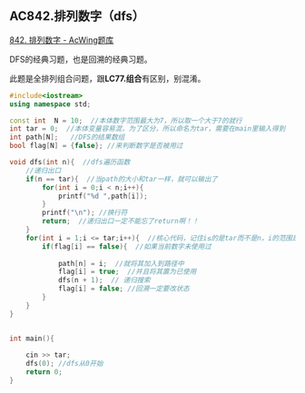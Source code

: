 ## AC842.排列数字（dfs）

[842. 排列数字 - AcWing题库](https://www.acwing.com/problem/content/844/)

DFS的经典习题，也是回溯的经典习题。

此题是全排列组合问题，跟**LC77.组合**有区别，别混淆。

```c++
#include<iostream>
using namespace std;

const int  N = 10;  //本体数字范围最大为7，所以取一个大于7的就行
int tar = 0;  //本体变量容易混，为了区分，所以命名为tar，需要在main里输入得到
int path[N];   //DFS的结果数组
bool flag[N] = {false}; //来判断数字是否被用过

void dfs(int n){  //dfs遍历函数
    //递归出口
    if(n == tar){  //当path的大小和tar一样，就可以输出了
        for(int i = 0;i < n;i++){
            printf("%d ",path[i]);        
        }
        printf("\n"); //换行符
        return;  //递归出口一定不能忘了return啊！！
    }
    for(int i = 1;i <= tar;i++){  //核心代码，记住i≤的是tar而不是n，i的范围是1~tar
        if(flag[i] == false){  //如果当前数字未使用过
            
            path[n] = i;  //就将其加入到路径中
            flag[i] = true;  //并且将其置为已使用
            dfs(n + 1);  // 递归搜索
            flag[i] = false; //回溯一定要改状态
        }
    }
}


int main(){
    
    cin >> tar;
    dfs(0); //dfs从0开始
    return 0;
}
```

